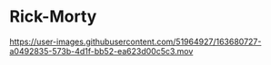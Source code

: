 # Rick-Morty

https://user-images.githubusercontent.com/51964927/163680727-a0492835-573b-4d1f-bb52-ea623d00c5c3.mov

